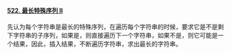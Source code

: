 #### [522. 最长特殊序列 II](https://leetcode.cn/problems/longest-uncommon-subsequence-ii/)

先认为每个字符串是最长的特殊序列，在遍历每个字符串的时候，要求它是不是剩下字符串的子序列，如果是，则直接遍历下一个字符串，如果不是，则它可能是一个结果，因此，插入结果，不断遍历字符串，求出最长的字符串。